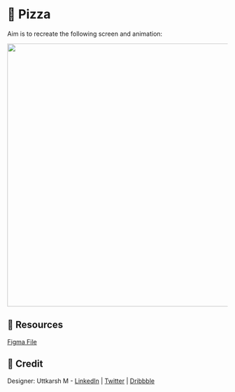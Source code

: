 # 🍕 Pizza

Aim is to recreate the following screen and animation:

<img src=".git_assets/pizza.gif" width="600">

## 📎 Resources

[Figma File](https://www.figma.com/file/ZzCWhNQ0rtHkKt4WOpjxw3/Pizza.-Copy?node-id=0%3A1)

## 📝 Credit

Designer: Uttkarsh M - [LinkedIn](https://www.linkedin.com/in/uttk/) | [Twitter](https://twitter.com/Uttkarsh2108) | [Dribbble](https://dribbble.com/strange_rock)
